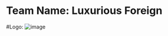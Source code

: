 # Team Name: Luxurious Foreign 

#Logo: ![image](https://user-images.githubusercontent.com/25045160/187326981-4e40349b-6c8e-4b3e-9074-9a5a1cbb2da1.png)

